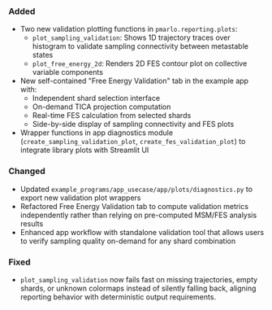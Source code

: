 ### Added
- Two new validation plotting functions in `pmarlo.reporting.plots`:
  - `plot_sampling_validation`: Shows 1D trajectory traces over histogram to validate sampling connectivity between metastable states
  - `plot_free_energy_2d`: Renders 2D FES contour plot on collective variable components
- New self-contained "Free Energy Validation" tab in the example app with:
  - Independent shard selection interface
  - On-demand TICA projection computation
  - Real-time FES calculation from selected shards
  - Side-by-side display of sampling connectivity and FES plots
- Wrapper functions in app diagnostics module (`create_sampling_validation_plot`, `create_fes_validation_plot`) to integrate library plots with Streamlit UI

### Changed
- Updated `example_programs/app_usecase/app/plots/diagnostics.py` to export new validation plot wrappers
- Refactored Free Energy Validation tab to compute validation metrics independently rather than relying on pre-computed MSM/FES analysis results
- Enhanced app workflow with standalone validation tool that allows users to verify sampling quality on-demand for any shard combination

### Fixed
- `plot_sampling_validation` now fails fast on missing trajectories, empty shards, or unknown colormaps instead of silently
  falling back, aligning reporting behavior with deterministic output requirements.
